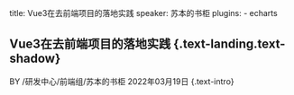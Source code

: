 title: Vue3在去前端项目的落地实践
speaker: 苏本的书柜
plugins:
    - echarts

<slide class="bg-black-blue aligncenter" image="http://imghunan.jijiandsu.store/Vue3PPT/bg.png">


## Vue3在去前端项目的落地实践 {.text-landing.text-shadow}


 BY /研发中心/前端组/苏本的书柜      2022年03月19日 {.text-intro}


<slide class="bg-black aligncenter" image="https://source.unsplash.com/n9WPPWiPPJw/ .anim">


<slide class="bg-blue aligncenter" video="https://webslides.tv/static/videos/working.mp4 poster='https://webslides.tv/static/images/working.jpg' .dark">